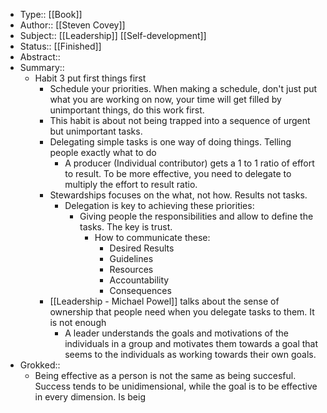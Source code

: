 - Type:: [[Book]]
- Author:: [[Steven Covey]]
- Subject:: [[Leadership]] [[Self-development]]
- Status:: [[Finished]]
- Abstract::
- Summary::
    - Habit 3 put first things first
        - Schedule your priorities. When making a schedule, don't just put what you are working on now, your time will get filled by unimportant things, do this work first.
        - This habit is about not being trapped into a sequence of urgent but unimportant tasks.
        - Delegating simple tasks is one way of doing things. Telling people exactly what to do
            - A producer (Individual contributor) gets a 1 to 1 ratio of effort to result. To be more effective, you need to delegate to multiply the effort to result ratio.
        - Stewardships focuses on the what, not how. Results not tasks.
            - Delegation is key to achieving these priorities:
                - Giving people the responsibilities and allow to define the tasks. The key is trust.
                    - How to communicate these:
                        - Desired Results
                        - Guidelines
                        - Resources
                        - Accountability
                        - Consequences
        - [[Leadership - Michael Powel]] talks about the sense of ownership that people need when you delegate tasks to them. It is not enough
            - A leader understands the goals and motivations of the individuals in a group and motivates them towards a goal that seems to the individuals as working towards their own goals.
- Grokked::
    - Being effective as a person is not the same as being succesful. Success tends to be unidimensional, while the goal is to be effective in every dimension. Is beig
